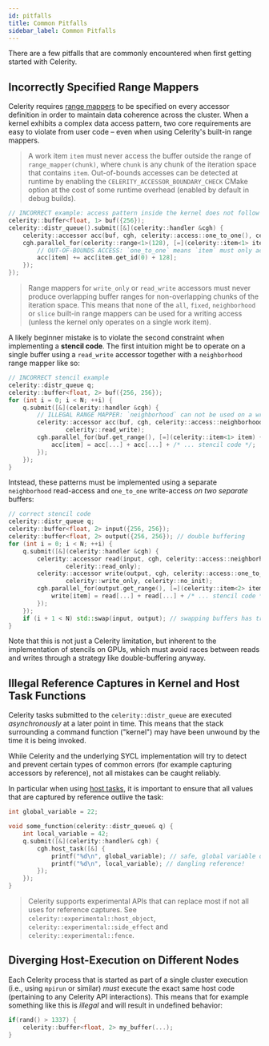 ```yaml
---
id: pitfalls
title: Common Pitfalls
sidebar_label: Common Pitfalls
---
```


There are a few pitfalls that are commonly encountered when first getting
started with Celerity.

## Incorrectly Specified Range Mappers

Celerity requires [range mappers](range-mappers.md) to be specified on every accessor definition
in order to maintain data coherence across the cluster. When a kernel exhibits a complex data
access pattern, two core requirements are easy to violate from user code – even when using
Celerity's built-in range mappers.

> A work item `item` must never access the buffer outside the range of `range_mapper(chunk)`,
> where `chunk` is any chunk of the iteration space that contains `item`. Out-of-bounds accesses
> can be detected at runtime by enabling the `CELERITY_ACCESSOR_BOUNDARY_CHECK` CMake option at
> the cost of some runtime overhead (enabled by default in debug builds).

```cpp
// INCORRECT example: access pattern inside the kernel does not follow the range mapper
celerity::buffer<float, 1> buf({256});
celerity::distr_queue().submit([&](celerity::handler &cgh) {
    celerity::accessor acc(buf, cgh, celerity::access::one_to_one(), celerity::read_write);
    cgh.parallel_for(celerity::range<1>(128), [=](celerity::item<1> item) {
        // OUT-OF-BOUNDS ACCESS: `one_to_one` means `item` must only access `acc[item]`
        acc[item] += acc[item.get_id(0) + 128];
    });
});
```

> Range mappers for `write_only` or `read_write` accessors must never produce overlapping buffer
> ranges for non-overlapping chunks of the iteration space. This means that none of the `all`,
> `fixed`, `neighborhood` or `slice` built-in range mappers can be used for a writing access
> (unless the kernel only operates on a single work item).

A likely beginner mistake is to violate the second constraint when implementing a **stencil code**.
The first intuition might be to operate on a single buffer using a `read_write` accessor together
with a `neighborhood` range mapper like so:
```cpp
// INCORRECT stencil example
celerity::distr_queue q;
celerity::buffer<float, 2> buf({256, 256});
for (int i = 0; i < N; ++i) {
    q.submit([&](celerity::handler &cgh) {
        // ILLEGAL RANGE MAPPER: `neighborhood` can not be used on a writing access
        celerity::accessor acc(buf, cgh, celerity::access::neighborhood(1, 1),
                celerity::read_write);
        cgh.parallel_for(buf.get_range(), [=](celerity::item<1> item) {
            acc[item] = acc[...] + acc[...] + /* ... stencil code */;
        });
    });
}
```
Intstead, these patterns must be implemented using a separate `neighborhood` read-access and
`one_to_one` write-access *on two separate* buffers:

```cpp
// correct stencil code
celerity::distr_queue q;
celerity::buffer<float, 2> input({256, 256});
celerity::buffer<float, 2> output({256, 256}); // double buffering
for (int i = 0; i < N; ++i) {
    q.submit([&](celerity::handler &cgh) {
        celerity::accessor read(input, cgh, celerity::access::neighborhood(1, 1),
                celerity::read_only);
        celerity::accessor write(output, cgh, celerity::access::one_to_one(),
                celerity::write_only, celerity::no_init);
        cgh.parallel_for(output.get_range(), [=](celerity::item<2> item) {
            write[item] = read[...] + read[...] + /* ... stencil code */;
        });
    });
    if (i + 1 < N) std::swap(input, output); // swapping buffers has trivial cost!
}
```

Note that this is not just a Celerity limitation, but inherent to the implementation of stencils
on GPUs, which must avoid races between reads and writes through a strategy like double-buffering
anyway.

## Illegal Reference Captures in Kernel and Host Task Functions

Celerity tasks submitted to the `celerity::distr_queue` are executed
_asynchronously_ at a later point in time. This means that the stack
surrounding a command function ("kernel") may have been unwound by the time it
is being invoked.

While Celerity and the underlying SYCL implementation will try to detect and
prevent certain types of common errors (for example capturing accessors by
reference), not all mistakes can be caught reliably.

In particular when using [host tasks](host-tasks.md), it is important to ensure
that all values that are captured by reference outlive the task:

```cpp
int global_variable = 22;

void some_function(celerity::distr_queue& q) {
    int local_variable = 42;
    q.submit([&](celerity::handler& cgh) {
        cgh.host_task([&] {
            printf("%d\n", global_variable); // safe, global variable outlives task
            printf("%d\n", local_variable); // dangling reference!
        });
    });
}
```

> Celerity supports experimental APIs that can replace most if not all uses for reference captures.
> See `celerity::experimental::host_object`, `celerity::experimental::side_effect` and
> `celerity::experimental::fence`.

## Diverging Host-Execution on Different Nodes

Each Celerity process that is started as part of a single cluster execution
(i.e., using `mpirun` or similar) _must_ execute the exact same host code (pertaining to any Celerity API interactions).
This means that for example something like this is _illegal_ and will result
in undefined behavior:

```cpp
if(rand() > 1337) {
    celerity::buffer<float, 2> my_buffer(...);
}
```
